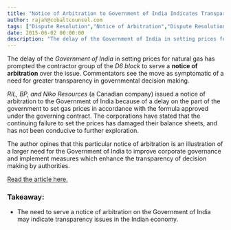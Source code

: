 ```yaml
---
title: "Notice of Arbitration to Government of India Indicates Transparency Issues"
author: rajah@cobaltcounsel.com
tags: ["Dispute Resolution","Notice of Arbitration","Dispute Resolution","Rajah"]
date: 2015-06-02 00:00:00
description: "The delay of the Government of India in setting prices for natural gas has prompted the contractor group of the D6 block to serve a notice of arbitration over the issue."
---
```




The delay of the *Government of India* in setting prices for natural gas has prompted the contractor group of the *D6 block* to serve a **notice of arbitration** over the issue. Commentators see the move as symptomatic of a need for greater transparency in governmental decision making.

*RIL, BP, and Niko Resources* (a Canadian company) issued a notice of arbitration to the Government of India because of a delay on the part of the government to set gas prices in accordance with the formula approved under the governing contract. The corporations have stated that the continuing failure to set the prices has damaged their balance sheets, and has not been conducive to further exploration. 

The author opines that this particular notice of arbitration is an illustration of a larger need for the Government of India to improve corporate governance and implement measures which enhance the transparency of decision making by authorities.

[Read the article here.](http://www.thehindubusinessline.com/companies/companies-seek-expert-help-to-ensure-corporate-governance-compliance/article6357435.ece?)

### Takeaway:
- The need to serve a notice of arbitration on the Government of India may indicate transparency issues in the Indian economy.

